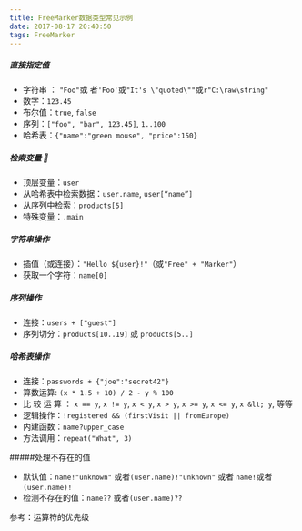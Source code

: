 ```yaml
---
title: FreeMarker数据类型常见示例
date: 2017-08-17 20:40:50
tags: FreeMarker
---
```


##### 直接指定值 
* 字符串 ： `"Foo"`或 者`'Foo'`或`"It's \"quoted\""`或`r"C:\raw\string"` 
* 数字：`123.45` 
* 布尔值：`true`, `false` 
* 序列：`["foo", "bar", 123.45]`, `1..100` 
* 哈希表：`{"name":"green mouse", "price":150}` 
<!-- more -->
##### 检索变量    
* 顶层变量：`user` 
* 从哈希表中检索数据：`user.name`, `user[“name”]` 
* 从序列中检索：`products[5]` 
* 特殊变量：`.main`

##### 字符串操作 
* 插值（或连接）：`"Hello ${user}!"`（或`"Free" + "Marker"`） 
* 获取一个字符：`name[0]` 

##### 序列操作 
* 连接：`users + ["guest"]` 
* 序列切分：`products[10..19]`  或  `products[5..]` 

##### 哈希表操作 
* 连接：`passwords + {"joe":"secret42"}` 
* 算数运算: `(x * 1.5 + 10) / 2 - y % 100` 
* 比 较 运 算 ： `x == y`,   `x != y`,   `x < y`,   `x > y`,   `x >= y`,   `x <= y`, 
`x &lt; y`,  等等 
* 逻辑操作：`!registered && (firstVisit || fromEurope)` 
* 内建函数：`name?upper_case`
* 方法调用：`repeat("What", 3)` 

#####处理不存在的值 
* 默认值：`name!"unknown"`  或者`(user.name)!"unknown"`  或者
`name!`或者`(user.name)!` 
* 检测不存在的值：`name??` 或者`(user.name)??` 

参考：运算符的优先级